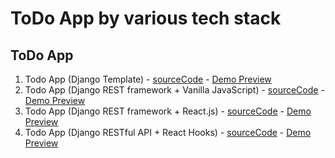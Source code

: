 # ToDo App by various tech stack

## ToDo App
  1.  Todo App (Django Template)
    - [sourceCode]('https://github.com/jinho6225/django_todo')
    - [Demo Preview]('https://jinhomyung.pythonanywhere.com/')
  1.  Todo App (Django REST framework + Vanilla JavaScript)
    - [sourceCode]('https://github.com/jinho6225/todo_drf')
    - [Demo Preview]('https://jinho6225.pythonanywhere.com/')
  1.  Todo App (Django REST framework + React.js)
    - [sourceCode]('https://github.com/jinho6225/todo_drf_react')
    - [Demo Preview]('https://jhmyung.pythonanywhere.com/')
  1.  Todo App (Django RESTful API + React Hooks)
    - [sourceCode]('https://github.com/jinho6225/todo_drf_react_hooks')
    - [Demo Preview]('https://jhmyung6225.pythonanywhere.com/')
